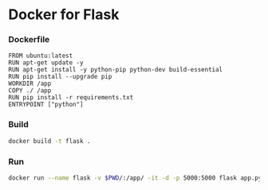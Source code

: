 Docker for Flask
==================== 

### Dockerfile
```
FROM ubuntu:latest
RUN apt-get update -y
RUN apt-get install -y python-pip python-dev build-essential
RUN pip install --upgrade pip
WORKDIR /app
COPY ./ /app
RUN pip install -r requirements.txt
ENTRYPOINT ["python"]
```


### Build 
```sh
docker build -t flask .
```

### Run
```sh
docker run --name flask -v $PWD/:/app/ -it -d -p 5000:5000 flask app.py
```
